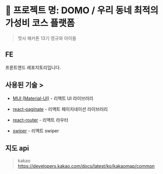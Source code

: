 # 🔷 프로젝트 명: DOMO / 우리 동네 최적의 가성비 코스 플랫폼

> 멋사 해커톤 13기 영규와 아이들

## FE

프론트엔드 레포지토리입니다.

## 사용된 기술 >

- [MUI (Material-UI)](https://mui.com/) - 리액트 UI 라이브러리

- [react-paginate](https://github.com/AdeleD/react-paginate) - 리액트 페이지네이션 라이브러리

- [react-router](https://reactrouter.com/) - 리액트 라우터

- [swiper](https://swiperjs.com/) - 리액트 swiper

## 지도 api

> kakao
> https://developers.kakao.com/docs/latest/ko/kakaomap/common
